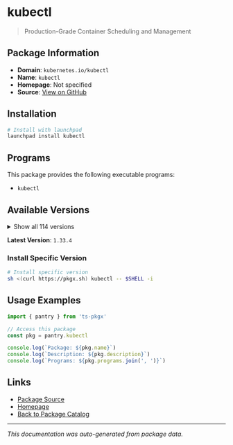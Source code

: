 # kubectl

> Production-Grade Container Scheduling and Management

## Package Information

- **Domain**: `kubernetes.io/kubectl`
- **Name**: `kubectl`
- **Homepage**: Not specified
- **Source**: [View on GitHub](https://github.com/pkgxdev/pantry/tree/main/projects/kubernetes.io/kubectl/package.yml)

## Installation

```bash
# Install with launchpad
launchpad install kubectl
```

## Programs

This package provides the following executable programs:

- `kubectl`

## Available Versions

<details>
<summary>Show all 114 versions</summary>

- `1.33.4`, `1.33.3`, `1.33.2`, `1.33.1`, `1.33.0`
- `1.32.7`, `1.32.6`, `1.32.5`, `1.32.4`, `1.32.3`
- `1.32.2`, `1.32.1`, `1.32.0`, `1.31.12`, `1.31.11`
- `1.31.10`, `1.31.9`, `1.31.8`, `1.31.7`, `1.31.6`
- `1.31.5`, `1.31.4`, `1.31.3`, `1.31.2`, `1.31.1`
- `1.31.0`, `1.30.14`, `1.30.13`, `1.30.12`, `1.30.11`
- `1.30.10`, `1.30.9`, `1.30.8`, `1.30.7`, `1.30.6`
- `1.30.5`, `1.30.4`, `1.30.3`, `1.30.2`, `1.30.1`
- `1.30.0`, `1.29.15`, `1.29.14`, `1.29.13`, `1.29.12`
- `1.29.11`, `1.29.10`, `1.29.9`, `1.29.8`, `1.29.7`
- `1.29.6`, `1.29.5`, `1.29.4`, `1.29.3`, `1.29.2`
- `1.29.1`, `1.29.0`, `1.28.15`, `1.28.14`, `1.28.13`
- `1.28.12`, `1.28.11`, `1.28.10`, `1.28.9`, `1.28.8`
- `1.28.7`, `1.28.6`, `1.28.5`, `1.28.4`, `1.28.3`
- `1.28.2`, `1.28.1`, `1.28.0`, `1.27.16`, `1.27.15`
- `1.27.14`, `1.27.13`, `1.27.12`, `1.27.11`, `1.27.10`
- `1.27.9`, `1.27.8`, `1.27.7`, `1.27.6`, `1.27.5`
- `1.27.4`, `1.27.3`, `1.27.2`, `1.26.15`, `1.26.14`
- `1.26.13`, `1.26.12`, `1.26.11`, `1.26.10`, `1.26.9`
- `1.26.8`, `1.26.7`, `1.26.6`, `1.26.5`, `1.26.3`
- `1.26.2`, `1.25.16`, `1.25.15`, `1.25.14`, `1.25.13`
- `1.25.12`, `1.25.11`, `1.25.10`, `1.25.8`, `1.24.17`
- `1.24.16`, `1.24.15`, `1.24.14`, `1.24.12`

</details>

**Latest Version**: `1.33.4`

### Install Specific Version

```bash
# Install specific version
sh <(curl https://pkgx.sh) kubectl -- $SHELL -i
```

## Usage Examples

```typescript
import { pantry } from 'ts-pkgx'

// Access this package
const pkg = pantry.kubectl

console.log(`Package: ${pkg.name}`)
console.log(`Description: ${pkg.description}`)
console.log(`Programs: ${pkg.programs.join(', ')}`)
```

## Links

- [Package Source](https://github.com/pkgxdev/pantry/tree/main/projects/kubernetes.io/kubectl/package.yml)
- [Homepage](#)
- [Back to Package Catalog](../../../package-catalog.md)

---

*This documentation was auto-generated from package data.*
